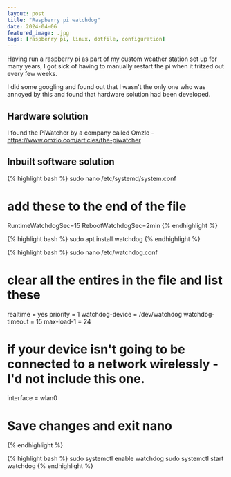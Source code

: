 ```yaml
---
layout: post
title: "Raspberry pi watchdog"
date: 2024-04-06
featured_image: .jpg
tags: [raspberry pi, linux, dotfile, configuration]
---
```


Having run a raspberry pi as part of my custom weather station set up for many years, I got sick of having to manually restart the pi when it fritzed out every few weeks. 

I did some googling and found out that I wasn't the only one who was annoyed by this and found that hardware solution had been developed. 

## Hardware solution

I found the PiWatcher by a company called Omzlo - https://www.omzlo.com/articles/the-piwatcher 

## Inbuilt software solution 

{% highlight bash %}
sudo nano /etc/systemd/system.conf

# add these to the end of the file
RuntimeWatchdogSec=15
RebootWatchdogSec=2min
{% endhighlight %}




{% highlight bash %}
sudo apt install watchdog
{% endhighlight %}

{% highlight bash %}
sudo nano /etc/watchdog.conf

# clear all the entires in the file and list these

realtime                = yes
priority                = 1
watchdog-device         = /dev/watchdog
watchdog-timeout        = 15
max-load-1              = 24
# if your device isn't going to be connected to a network wirelessly - I'd not include this one. 
interface               = wlan0

# Save changes and exit nano
{% endhighlight %}



{% highlight bash %}
sudo systemctl enable watchdog
sudo systemctl start watchdog
{% endhighlight %}


